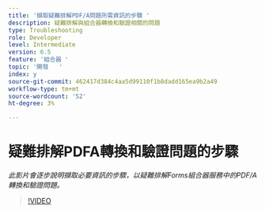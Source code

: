 ```yaml
---
title: '擷取疑難排解PDF/A問題所需資訊的步驟 '
description: 疑難排解與組合器轉換和驗證相關的問題
type: Troubleshooting
role: Developer
level: Intermediate
version: 6.5
feature: '組合器 '
topic: '開發   '
index: y
source-git-commit: 462417d384c4aa5d99110f1b8dadd165ea9b2a49
workflow-type: tm+mt
source-wordcount: '52'
ht-degree: 3%

---
```



# 疑難排解PDFA轉換和驗證問題的步驟

*此影片會逐步說明擷取必要資訊的步驟，以疑難排解Forms組合器服務中的PDF/A轉換和驗證問題。*

>[!VIDEO](https://video.tv.adobe.com/v/335518?quality=9&learn=on)
